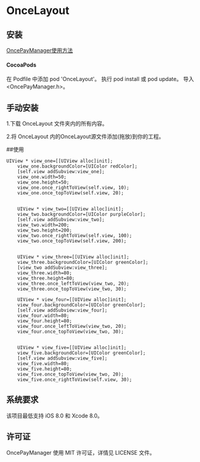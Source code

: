 # OnceLayout


## 安装
[OncePayManager使用方法](http://onceo.me/)
#### CocoaPods
在 Podfile 中添加 pod 'OnceLayout'。
执行 pod install 或 pod update。
导入 <OncePayManager.h>。

## 手动安装
1.下载 OnceLayout 文件夹内的所有内容。

2.将 OnceLayout 内的OnceLayout源文件添加(拖放)到你的工程。

##使用
```
UIView * view_one=[[UIView alloc]init];
    view_one.backgroundColor=[UIColor redColor];
    [self.view addSubview:view_one];
    view_one.width=50;
    view_one.height=50;
    view_one.once_rightToView(self.view, 10);
    view_one.once_topToView(self.view, 20);
    
    
    UIView * view_two=[[UIView alloc]init];
    view_two.backgroundColor=[UIColor purpleColor];
    [self.view addSubview:view_two];
    view_two.width=200;
    view_two.height=200;
    view_two.once_rightToView(self.view, 100);
    view_two.once_topToView(self.view, 200);
    
    
    UIView * view_three=[[UIView alloc]init];
    view_three.backgroundColor=[UIColor greenColor];
    [view_two addSubview:view_three];
    view_three.width=80;
    view_three.height=80;
    view_three.once_leftToView(view_two, 20);
    view_three.once_topToView(view_two, 30);
    
    UIView * view_four=[[UIView alloc]init];
    view_four.backgroundColor=[UIColor greenColor];
    [self.view addSubview:view_four];
    view_four.width=80;
    view_four.height=80;
    view_four.once_leftToView(view_two, 20);
    view_four.once_topToView(view_two, 30);
    
    
    UIView * view_five=[[UIView alloc]init];
    view_five.backgroundColor=[UIColor greenColor];
    [self.view addSubview:view_five];
    view_five.width=80;
    view_five.height=80;
    view_five.once_topToView(view_two, 20);
    view_five.once_rightToView(self.view, 30);
```

## 系统要求
该项目最低支持 iOS 8.0 和 Xcode 8.0。

## 许可证
OncePayManager 使用 MIT 许可证，详情见 LICENSE 文件。